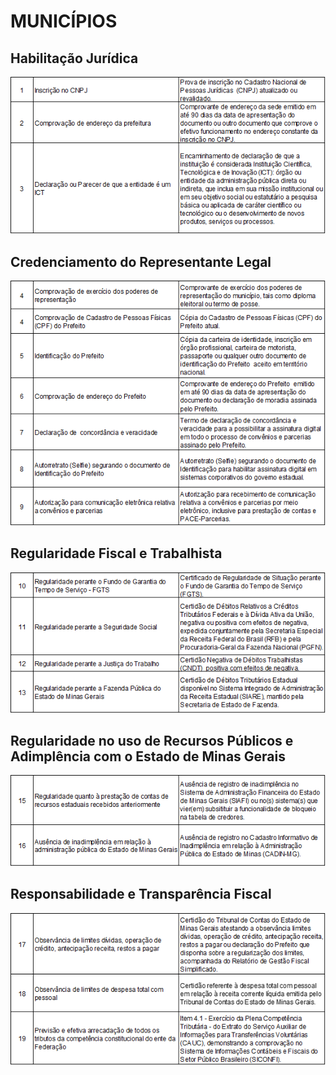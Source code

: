 # MUNICÍPIOS

## Habilitação Jurídica

![](../.gitbook/assets/image%20%289%29.png)

## Credenciamento do Representante Legal

![](../.gitbook/assets/image%20%2816%29.png)

## Regularidade Fiscal e Trabalhista

![](../.gitbook/assets/image%20%2815%29.png)

## **Regularidade no uso de Recursos Públicos e Adimplência com o Estado de Minas Gerais**

![](../.gitbook/assets/image%20%2813%29.png)

## **Responsabilidade e Transparência Fiscal**

![](../.gitbook/assets/image%20%2810%29.png)

